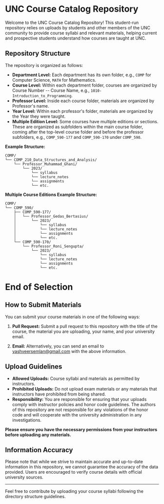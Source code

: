 # UNC Course Catalog Repository

Welcome to the UNC Course Catalog Repository! This student-run repository relies on uploads by students and other members of the UNC community to provide course syllabi and relevant materials, helping current and prospective students understand how courses are taught at UNC.

## Repository Structure

The repository is organized as follows:

- **Department Level:** Each department has its own folder, e.g., `COMP` for Computer Science, `MATH` for Mathematics.
- **Course Level:** Within each department folder, courses are organized by Course Number -- Course Name, e.g., `1010-Introduction_to_Programming`.
- **Professor Level:** Inside each course folder, materials are organized by Professor's name.
- **Year Level:** Within each professor's folder, materials are organized by the Year they were taught.
- **Multiple Edition Level:** Some courses have multiple editions or sections. These are organized as subfolders within the main course folder, coming after the top-level course folder and before the professor subfolders, e.g., `COMP_590-177` and `COMP_590-170` under `COMP_590`.

**Example Structure:**

```
COMP/
└── COMP_210_Data_Structures_and_Analysis/
    └── Professor_Muhammad_Ghani/
        └── 2023/
            └── syllabus
            └── lecture_notes
            └── assignments
            └── etc.
```

**Multiple Course Editions Example Structure:**

```
COMP/
└── COMP_590/
    ├── COMP_590-177/
    │   └── Professor_Gedas_Bertasius/
    │       └── 2023/
    │           └── syllabus
    │           └── lecture_notes
    │           └── assignments
    │           └── etc.
    └── COMP_590-170/
        └── Professor_Roni_Sengupta/
            └── 2023/
                └── syllabus
                └── lecture_notes
                └── assignments
                └── etc.
```
# End of Selection

## How to Submit Materials

You can submit your course materials in one of the following ways:

1. **Pull Request:** Submit a pull request to this repository with the title of the course, the material you are uploading, your name, and your university email.

2. **Email:** Alternatively, you can send an email to [yashveersemlan@gmail.com](mailto:yashveersemlan@gmail.com) with the above information.

## Upload Guidelines

- **Allowed Uploads:** Course syllabi and materials as permitted by instructors.
- **Prohibited Uploads:** Do not upload exam materials or any materials that instructors have prohibited from being shared.
- **Responsibility:** You are responsible for ensuring that your uploads comply with instructor policies and honor code guidelines. The authors of this repository are not responsible for any violations of the honor code and will cooperate with the university administration in any investigations.


**Please ensure you have the necessary permissions from your instructors before uploading any materials.**

## Information Accuracy

Please note that while we strive to maintain accurate and up-to-date information in this repository, we cannot guarantee the accuracy of the data provided. Users are encouraged to verify course details with official university sources.

---

Feel free to contribute by uploading your course syllabi following the directory structure guidelines.